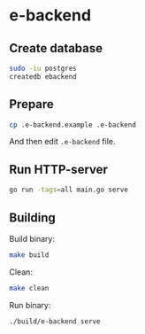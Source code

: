 # e-backend

## Create database

```bash
sudo -iu postgres
createdb ebackend
```

## Prepare

```bash
cp .e-backend.example .e-backend
```

And then edit `.e-backend` file.

## Run HTTP-server

```bash
go run -tags=all main.go serve
```

## Building

Build binary:

```bash
make build
```

Clean:

```bash
make clean
```

Run binary:

```bash
./build/e-backend serve
```
